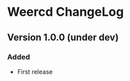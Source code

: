 <!--
SPDX-FileCopyrightText: 2020-2025 Sébastien Helleu <flashcode@flashtux.org>

SPDX-License-Identifier: GPL-3.0-or-later
-->

# Weercd ChangeLog

## Version 1.0.0 (under dev)

### Added

- First release

